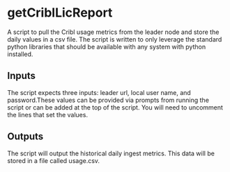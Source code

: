 # getCriblLicReport

A script to pull the Cribl usage metrics from the leader node and store the daily values in a csv file. The script is written to only leverage the standard python libraries that should be available with any system with python installed.

## Inputs
The script expects three inputs: leader url, local user name, and password.These values can be provided via prompts from running the script or can be added at the top of the script. You will need to uncomment the lines that set the values.

## Outputs
The script will output the historical daily ingest metrics. This data will be stored in a file called usage.csv. 

